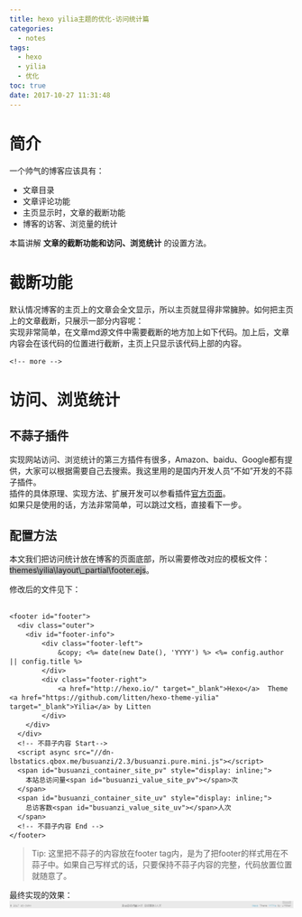 ```yaml
---
title: hexo yilia主题的优化-访问统计篇
categories:
  - notes
tags:
  - hexo
  - yilia
  - 优化
toc: true
date: 2017-10-27 11:31:48
---
```


# 简介

一个帅气的博客应该具有：
* 文章目录
* 文章评论功能
* 主页显示时，文章的截断功能
* 博客的访客、浏览量的统计  

本篇讲解 <b>文章的截断功能和访问、浏览统计</b> 的设置方法。

<!-- more -->

# 截断功能
默认情况博客的主页上的文章会全文显示，所以主页就显得非常臃肿。如何把主页上的文章截断，只展示一部分内容呢：  
实现非常简单，在文章md源文件中需要截断的地方加上如下代码。加上后，文章内容会在该代码的位置进行截断，主页上只显示该代码上部的内容。
```
<!-- more -->
```

# 访问、浏览统计
## 不蒜子插件
实现网站访问、浏览统计的第三方插件有很多，Amazon、baidu、Google都有提供，大家可以根据需要自己去搜索。我这里用的是国内开发人员“不如”开发的不蒜子插件。  
插件的具体原理、实现方法、扩展开发可以参看插件[官方页面](http://ibruce.info/2015/04/04/busuanzi/)。  
如果只是使用的话，方法非常简单，可以跳过文档，直接看下一步。

## 配置方法
本文我们把访问统计放在博客的页面底部，所以需要修改对应的模板文件：
<font style='background-color:silver;'>themes\yilia\layout\\_partial\footer.ejs</font>。  

修改后的文件见下：
```

<footer id="footer">
  <div class="outer">
    <div id="footer-info">
    	<div class="footer-left">
    		&copy; <%= date(new Date(), 'YYYY') %> <%= config.author || config.title %>
    	</div>
    	<div class="footer-right">
    		<a href="http://hexo.io/" target="_blank">Hexo</a>  Theme <a href="https://github.com/litten/hexo-theme-yilia" target="_blank">Yilia</a> by Litten
    	</div>
    </div>
  </div>
  <!-- 不蒜子内容 Start-->
  <script async src="//dn-lbstatics.qbox.me/busuanzi/2.3/busuanzi.pure.mini.js"></script>
  <span id="busuanzi_container_site_pv" style="display: inline;">
    本站总访问量<span id="busuanzi_value_site_pv"></span>次
  </span>
  <span id="busuanzi_container_site_uv" style="display: inline;">
    总访客数<span id="busuanzi_value_site_uv"></span>人次
  </span>
  <!-- 不蒜子内容 End -->
</footer>

```



>Tip: 这里把不蒜子的内容放在footer tag内，是为了把footer的样式用在不蒜子中。如果自己写样式的话，只要保持不蒜子内容的完整，代码放置位置就随意了。

最终实现的效果：
![](/images/fangke.jpg)
